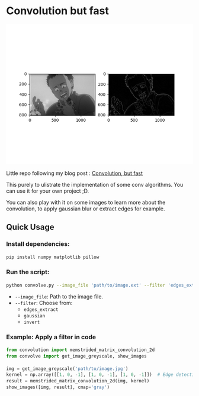 # Convolution but fast

![](./img/conv.png)

Little repo following my blog post : [Convolution, but fast](https://tayheau.github.io/2024/10/16/convolution_but_fast.html)

This purely to ulistrate the implementation of some conv algorithms. You can use it for your own project ;D.

You can also play with it on some images to learn more about the convolution, to apply gaussian blur or extract edges for example.

## Quick Usage

### Install dependencies:
```bash
pip install numpy matplotlib pillow
```

### Run the script:
```bash
python convolve.py --image_file 'path/to/image.ext' --filter 'edges_extract'
```
- `--image_file`: Path to the image file.
- `--filter`: Choose from:
  - `edges_extract`
  - `gaussian`
  - `invert`

### Example: Apply a filter in code
```python
from convolution import memstrided_matrix_convolution_2d
from convolve import get_image_greyscale, show_images

img = get_image_greyscale('path/to/image.jpg')
kernel = np.array([[1, 0, -1], [1, 0, -1], [1, 0, -1]])  # Edge detection
result = memstrided_matrix_convolution_2d(img, kernel)
show_images([img, result], cmap='gray')
```
